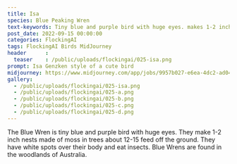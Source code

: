 ```yaml
---
title: Isa
species: Blue Peaking Wren
text-keywords: Tiny blue and purple bird with huge eyes. makes 1-2 inches nests made of moss in trees about 12-15 feed off the ground. white spots over its body, eats insects
post_date: 2022-09-15 00:00:00
categories: FlockingAI
tags: FlockingAI Birds MidJourney 
header      :
  teaser    : /public/uploads/flockingai/025-isa.png
prompt: Isa Genzken style of a cute bird
midjourney: https://www.midjourney.com/app/jobs/9957b027-e6ea-4dc2-ad04-da191deee894
gallery: 
  - /public/uploads/flockingai/025-isa.png
  - /public/uploads/flockingai/025-a.png
  - /public/uploads/flockingai/025-b.png
  - /public/uploads/flockingai/025-c.png
  - /public/uploads/flockingai/025-d.png
---
```


The Blue Wren is tiny blue and purple bird with huge eyes. They make 1-2 inch nests made of moss in trees about 12-15 feed off the ground. They have white spots over their body and eat insects. Blue Wrens are found in the woodlands of Australia.
